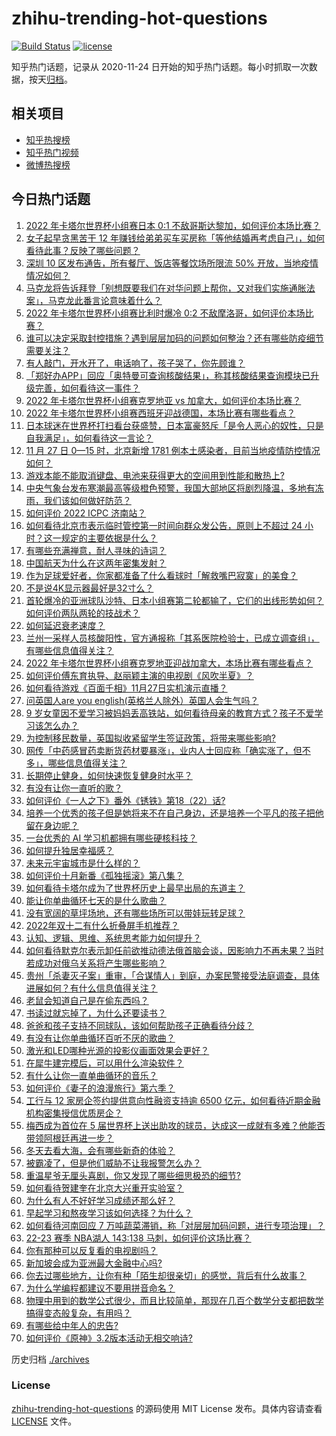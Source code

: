 # zhihu-trending-hot-questions

[![Build Status](https://github.com/justjavac/zhihu-trending-hot-questions/workflows/ci/badge.svg?branch=master)](https://github.com/justjavac/zhihu-trending-hot-questions/actions)
[![license](https://img.shields.io/github/license/justjavac/zhihu-trending-hot-questions)](https://github.com/justjavac/zhihu-trending-hot-questions/blob/master/LICENSE)

知乎热门话题，记录从 2020-11-24 日开始的知乎热门话题。每小时抓取一次数据，按天[归档](./archives)。

## 相关项目

- [知乎热搜榜](https://github.com/justjavac/zhihu-trending-top-search)
- [知乎热门视频](https://github.com/justjavac/zhihu-trending-hot-video)
- [微博热搜榜](https://github.com/justjavac/weibo-trending-hot-search)

## 今日热门话题

<!-- BEGIN -->
<!-- 最后更新时间 Mon Nov 28 2022 03:14:25 GMT+0800 (China Standard Time) -->

1. [2022 年卡塔尔世界杯小组赛日本 0:1 不敌哥斯达黎加，如何评价本场比赛？](https://www.zhihu.com/question/569180000)
1. [女子起早贪黑苦干 12 年赚钱给弟弟买车买房称「等他结婚再考虑自己」，如何看待此事？反映了哪些问题？](https://www.zhihu.com/question/569143535)
1. [深圳 10 区发布通告，所有餐厅、饭店等餐饮场所限流 50% 开放，当地疫情情况如何？](https://www.zhihu.com/question/569132304)
1. [马克龙将告诉拜登「别想既要我们在对华问题上帮你，又对我们实施通胀法案」，马克龙此番言论意味着什么？](https://www.zhihu.com/question/569140100)
1. [2022 年卡塔尔世界杯小组赛比利时爆冷 0:2 不敌摩洛哥，如何评价本场比赛？](https://www.zhihu.com/question/569193985)
1. [谁可以决定采取封控措施？遇到层层加码的问题如何整治？还有哪些防疫细节需要关注？](https://www.zhihu.com/question/569151736)
1. [有人敲门，开水开了，电话响了，孩子哭了，你先顾谁？](https://www.zhihu.com/question/463695772)
1. [「郑好办APP」回应「奥特曼可查询核酸结果」，称其核酸结果查询模块已升级完善，如何看待这一事件？](https://www.zhihu.com/question/569134838)
1. [2022 年卡塔尔世界杯小组赛克罗地亚 vs 加拿大，如何评价本场比赛？](https://www.zhihu.com/question/569211731)
1. [2022 年卡塔尔世界杯小组赛西班牙迎战德国，本场比赛有哪些看点？](https://www.zhihu.com/question/569126714)
1. [日本球迷在世界杯打扫看台获盛赞，日本富豪怒斥「是令人恶心的奴性，只是自我满足」，如何看待这一言论？](https://www.zhihu.com/question/568993108)
1. [11 月 27 日 0—15 时，北京新增 1781 例本土感染者，目前当地疫情防控情况如何？](https://www.zhihu.com/question/569182722)
1. [游戏本能不能取消键盘、电池来获得更大的空间用到性能和散热上?](https://www.zhihu.com/question/568661591)
1. [中央气象台发布寒潮最高等级橙色预警，我国大部地区将剧烈降温，多地有冻雨，我们该如何做好防范？](https://www.zhihu.com/question/569185415)
1. [如何评价 2022 ICPC 济南站？](https://www.zhihu.com/question/568201615)
1. [如何看待北京市表示临时管控第一时间向群众发公告，原则上不超过 24 小时？这一规定的主要依据是什么？](https://www.zhihu.com/question/569186278)
1. [有哪些充满禅意，耐人寻味的诗词？](https://www.zhihu.com/question/457732856)
1. [中国航天为什么在这两年密集发射？](https://www.zhihu.com/question/493944281)
1. [作为足球爱好者，你家都准备了什么看球时「解救嘴巴寂寞」的美食？](https://www.zhihu.com/question/566849559)
1. [不是说4K显示器最好是32寸么？](https://www.zhihu.com/question/389038343)
1. [首轮爆冷的亚洲球队沙特、日本小组赛第二轮都输了，它们的出线形势如何？如何评价两队两轮的技战术？](https://www.zhihu.com/question/569194524)
1. [如何延迟衰老速度？](https://www.zhihu.com/question/564689357)
1. [兰州一采样人员核酸阳性，官方通报称「其系医院检验士，已成立调查组」，有哪些信息值得关注？](https://www.zhihu.com/question/569179513)
1. [2022 年卡塔尔世界杯小组赛克罗地亚迎战加拿大，本场比赛有哪些看点？](https://www.zhihu.com/question/569126120)
1. [如何评价傅东育执导、赵丽颖主演的电视剧《风吹半夏》？](https://www.zhihu.com/question/569187526)
1. [如何看待游戏《百面千相》11月27日实机演示直播？](https://www.zhihu.com/question/568829205)
1. [问英国人are you english(英格兰人除外）英国人会生气吗？](https://www.zhihu.com/question/264998519)
1. [9 岁女童因不爱学习被妈妈丢高铁站，如何看待母亲的教育方式？孩子不爱学习该怎么办？](https://www.zhihu.com/question/568786864)
1. [为控制移民数量，英国拟收紧留学生签证政策，将带来哪些影响?](https://www.zhihu.com/question/569160583)
1. [网传「中药感冒药卖断货药材要暴涨」，业内人士回应称「确实涨了，但不多」，哪些信息值得关注？](https://www.zhihu.com/question/568808509)
1. [长期停止健身，如何快速恢复健身时水平？](https://www.zhihu.com/question/20743838)
1. [有没有让你一直听的歌？](https://www.zhihu.com/question/565558765)
1. [如何评价《一人之下》番外《锈铁》第18（22）话?](https://www.zhihu.com/question/568847124)
1. [培养一个优秀的孩子但是她将来不在自己身边，还是培养一个平凡的孩子把他留在身边呢？](https://www.zhihu.com/question/564846121)
1. [一台优秀的 AI 学习机都拥有哪些硬核科技？](https://www.zhihu.com/question/569139777)
1. [如何提升独居幸福感？](https://www.zhihu.com/question/568566769)
1. [未来元宇宙城市是什么样的？](https://www.zhihu.com/question/568784481)
1. [如何评价十月新番《孤独摇滚》第八集？](https://www.zhihu.com/question/569039651)
1. [如何看待卡塔尔成为了世界杯历史上最早出局的东道主？](https://www.zhihu.com/question/568840600)
1. [能让你单曲循环七天的是什么歌曲？](https://www.zhihu.com/question/558400016)
1. [没有宽阔的草坪场地，还有哪些场所可以带娃玩转足球？](https://www.zhihu.com/question/565191465)
1. [2022年双十二有什么折叠屏手机推荐？](https://www.zhihu.com/question/569160401)
1. [认知、逻辑、思维、系统思考能力如何提升？](https://www.zhihu.com/question/314003841)
1. [如何看待默克尔表示卸任前欲推动德法俄首脑会谈，因影响力不再未果？当时若成功对俄乌关系将产生哪些影响？](https://www.zhihu.com/question/568827998)
1. [贵州「杀妻灭子案」重审，「合谋情人」到庭，办案民警接受法庭调查，具体进展如何？有什么信息值得关注？](https://www.zhihu.com/question/568766728)
1. [老鼠会知道自己是在偷东西吗？](https://www.zhihu.com/question/567276949)
1. [书读过就忘掉了，为什么还要读书？](https://www.zhihu.com/question/560245352)
1. [爸爸和孩子支持不同球队，该如何帮助孩子正确看待分歧？](https://www.zhihu.com/question/566869411)
1. [有没有让你单曲循环百听不厌的歌曲？](https://www.zhihu.com/question/568983438)
1. [激光和LED哪种光源的投影仪画面效果会更好？](https://www.zhihu.com/question/568955356)
1. [在犀牛建完模后，可以用什么渲染软件？](https://www.zhihu.com/question/275521236)
1. [有什么让你一直单曲循环的音乐？](https://www.zhihu.com/question/568546714)
1. [如何评价《妻子的浪漫旅行》第六季？](https://www.zhihu.com/question/568569846)
1. [工行与 12 家房企签约提供意向性融资支持逾 6500 亿元，如何看待近期金融机构密集授信优质房企？](https://www.zhihu.com/question/568630596)
1. [梅西成为首位在 5 届世界杯上送出助攻的球员，达成这一成就有多难？他能否带领阿根廷再进一步？](https://www.zhihu.com/question/569118173)
1. [冬天去看大海，会有哪些新奇的体验？](https://www.zhihu.com/question/568033004)
1. [被霸凌了，但是他们威胁不让我报警怎么办？](https://www.zhihu.com/question/568821111)
1. [重温星爷无厘头喜剧，你又发现了哪些细思极恐的细节?](https://www.zhihu.com/question/569032876)
1. [如何看待贺建奎在北京大兴重开实验室？](https://www.zhihu.com/question/568833616)
1. [为什么有人不好好学习成绩还那么好？](https://www.zhihu.com/question/563243565)
1. [早起学习和熬夜学习该如何选择？为什么？](https://www.zhihu.com/question/563280217)
1. [如何看待河南回应 7 万吨蔬菜滞销，称「对层层加码问题，进行专项治理」？](https://www.zhihu.com/question/568991936)
1. [22-23 赛季 NBA湖人 143:138 马刺，如何评价这场比赛？](https://www.zhihu.com/question/569134147)
1. [你有那种可以反复看的电视剧吗？](https://www.zhihu.com/question/568063683)
1. [新加坡会成为亚洲最大金融中心吗?](https://www.zhihu.com/question/567622246)
1. [你去过哪些地方，让你有种「陌生却很亲切」的感觉，背后有什么故事？](https://www.zhihu.com/question/567250440)
1. [为什么学编程都建议不要用拼音命名？](https://www.zhihu.com/question/568248345)
1. [物理中用到的数学公式很少，而且比较简单，那现在几百个数学分支都把数学搞得变态般复杂，有用吗？](https://www.zhihu.com/question/568671370)
1. [有哪些给中年人的忠告?](https://www.zhihu.com/question/445250185)
1. [如何评价《原神》3.2版本活动无相交响诗?](https://www.zhihu.com/question/568563839)

<!-- END -->

历史归档 [./archives](./archives)

### License

[zhihu-trending-hot-questions](https://github.com/justjavac/zhihu-trending-hot-questions)
的源码使用 MIT License 发布。具体内容请查看 [LICENSE](./LICENSE) 文件。
